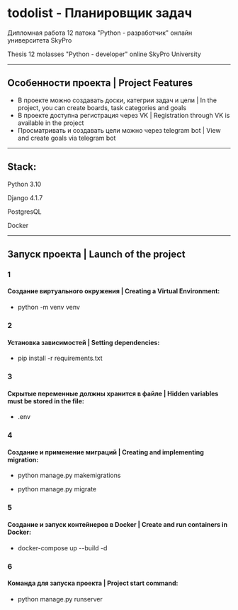 # todolist - Планировщик задач #

Дипломная работа 12 патока "Python - разработчик" онлайн университета SkyPro

Thesis 12 molasses "Python - developer" online SkyPro University

----
## Особенности проекта | Project Features ##

- В проекте можно создавать доски, категрии задач и цели | In the project, you can create boards, task categories and goals
- В проекте доступна регистрация через VK | Registration through VK is available in the project
- Просматривать и создавать цели можно через telegram bot | View and create goals via telegram bot

____
## Stack: ##
Python 3.10

Django 4.1.7

PostgresQL

Docker

----

## Запуск проекта | Launch of the project ##

### 1 ###

#### Создание виртуального окружения | Creating a Virtual Environment: ####

- python -m venv venv

### 2 ###

#### Установка зависимостей | Setting dependencies: ###

 - pip install -r requirements.txt

### 3 ###

#### Скрытые переменные должны хранится в файле | Hidden variables must be stored in the file: ####

- .env

### 4 ###

#### Создание и применение миграций | Creating and implementing migration: ####

- python manage.py makemigrations 

- python manage.py migrate

### 5 ###

#### Создание и запуск контейнеров в Docker | Create and run containers in Docker: ####


- docker-compose up --build -d

### 6 ###

#### Команда для запуска проекта | Project start command: ####

- python manage.py runserver
